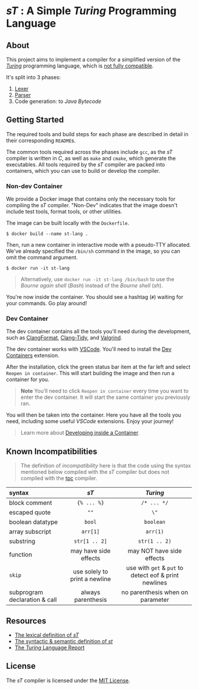 # _sT_ : A Simple _Turing_ Programming Language

## About

This project aims to implement a compiler for a simplified version of the _[Turing](https://en.wikipedia.org/wiki/Turing_(programming_language))_ programming language, which is [not fully compatible](#known-incompatibility).

It's split into 3 phases:
1. [Lexer](./lexer/)
2. [Parser](./parser/)
3. Code generation: to _Java Bytecode_

## Getting Started

The required tools and build steps for each phase are described in detail in their corresponding `README`s.

The common tools required across the phases include `gcc`, as the _sT_ compiler is written in _C_, as well as `make` and `cmake`, which generate the executables.
All tools required by the _sT_ compiler are packed into containers, which you can use to build or develop the compiler.

### Non-dev Container

We provide a Docker image that contains only the necessary tools for compiling the _sT_ compiler. "Non-Dev" indicates that the image doesn't include test tools, format tools, or other utilities.

The image can be built locally with the `Dockerfile`.

```
$ docker build --name st-lang .
```

Then, run a new container in interactive mode with a pseudo-TTY allocated. We've already specified the `/bin/sh` command in the image, so you can omit the command argument.

```
$ docker run -it st-lang
```
> Alternatively, use `docker run -it st-lang /bin/bash` to use the _Bourne again shell_ (_Bash_) instead of the _Bourne shell_ (_sh_).

You're now inside the container. You should see a hashtag (`#`) waiting for your commands. Go play around!

### Dev Container

The dev container contains all the tools you'll need during the development, such as [ClangFormat](https://clang.llvm.org/docs/ClangFormat.html), [Clang-Tidy](https://clang.llvm.org/extra/clang-tidy/), and [Valgrind](https://valgrind.org/).

The dev container works with [VSCode](https://code.visualstudio.com/). You'll need to install the [Dev Containers](https://marketplace.visualstudio.com/items?itemName=ms-vscode-remote.remote-containers) extension.

After the installation, click the green status bar item at the far left and select `Reopen in container`. This will start building the image and then run a container for you.
> **Note**
> You'll need to click `Reopen in container` every time you want to enter the dev container. It will start the same container you previously ran.

You will then be taken into the container. Here you have all the tools you need, including some useful _VSCode_ extensions. Enjoy your journey!
> Learn more about [Developing inside a Container](https://code.visualstudio.com/docs/devcontainers/containers).

## Known Incompatibilities

> The definition of _incompatibility_ here is that the code using the syntax mentioned below compiled with the _sT_ compiler but does not compiled with the [tpc](https://txl.ca/txl-tplusdownload.html) compiler.

| syntax | _sT_ | _Turing_ |
|:-------|:----:|:--------:|
| block comment | `{% ... %}` | `/* ... */`
| escaped quote | `""` | `\"` |
| boolean datatype | `bool` | `boolean` |
| array subscript | `arr[1]` | `arr(1)` |
| substring | `str[1 .. 2]` | `str(1 .. 2)` |
| function | may have side effects | may NOT have side effects |
| `skip` | use solely to print a newline | use with `get` & `put` to detect eof & print newlines |
| subprogram declaration & call | always parenthesis | no parenthesis when on parameter |

## Resources

- [The lexical definition of _sT_](./lexer/lexical-definition.md)
- [The syntactic & semantic definition of _st_](./parser/syntactic_and_semantic_definition.md)
- [The _Turing_ Language Report](https://txl.ca/tplus/Turing_Report.pdf)

## License

The _sT_ compiler is licensed under the [MIT License](LICENSE).
